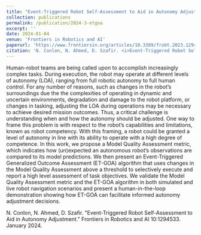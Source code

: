 ```yaml
---
title: "Event-Triggered Robot Self-Assessment to Aid in Autonomy Adjustment"
collection: publications
permalink: /publication/2024-3-etgoa
excerpt: ''
date: 2024-01-04
venue: 'Frontiers in Robotics and AI'
paperurl: 'https://www.frontiersin.org/articles/10.3389/frobt.2023.1294533/full'
citation: 'N. Conlon, N. Ahmed, D. Szafir. <i>Event-Triggered Robot Self-Assessment to Aid in Autonomy Adjustment.</i> Frontiers in Robotics and AI 10:1294533. January 2024.'
---
```

Human-robot teams are being called upon to accomplish increasingly complex tasks. During execution, the robot may operate at different levels of autonomy (LOA), ranging from full robotic autonomy to full human control. For any number of reasons, such as changes in the robot’s surroundings due the the complexities of operating in dynamic and uncertain environments, degradation and damage to the robot platform, or changes in tasking, adjusting the LOA during operations may be necessary to achieve desired mission outcomes. Thus, a critical challenge is understanding when and how the autonomy should be adjusted. One way to frame this problem is with respect to the robot’s capabilities and limitations, known as robot competency. With this framing, a robot could be granted a level of autonomy in line with its ability to operate with a high degree of competence. In this work, we propose a Model Quality Assessment metric, which indicates how (un)expected an autonomous robot’s observations are compared to its model predictions. We then present an Event-Triggered Generalized Outcome Assessment (ET-GOA) algorithm that uses changes in the Model Quality Assessment above a threshold to selectively execute and report a high level assessment of task objectives. We validate the Model Quality Assessment metric and the ET-GOA algorithm in both simulated and live robot navigation scenarios and present a human-in-the-loop demonstration showing how ET-GOA can facilitate informed autonomy adjustment decisions.

<!--[Download paper here](http://academicpages.github.io/files/paper3.pdf) -->

N. Conlon, N. Ahmed, D. Szafir. "Event-Triggered Robot Self-Assessment to Aid in Autonomy Adjustment." Frontiers in Robotics and AI 10:1294533. January 2024.